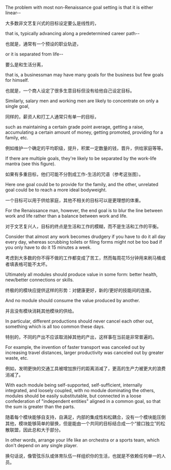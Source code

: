 The  problem  with  most  non-Renaissance  goal  setting  is  that  it  is  either
linear--

大多数非文艺复兴式的目标设定要么是线性的，

that  is,  typically  advancing  along  a  predetermined  career path--

也就是，通常有一个预设的职业轨迹，

or  it  is
separated from life--

要么是和生活分离，

that is, a businessman may have many goals for the business
but few goals for himself. 

也就是，一个商人设定了很多生意目标但没有给他自己设定目标。

Similarly, salary men and working men are likely to
concentrate  on  only  a  single  goal, 

同样的，薪资人和打工人通常只有单一的目标，

 such  as  maintaining  a  certain  grade  point
average,  getting  a  raise,  accumulating  a  certain  amount  of  money,  getting
promoted, providing for a family, etc. 

例如维护一个确定的平均职级，提升，积累一定数量的钱，晋升，供给家庭等等。

If there are multiple goals, they're likely to
be separated by the work-life mantra (see this figure). 

如果有多重目标，他们可能不分割成工作-生活的咒语（参考这张图）。

Here one goal could be to
provide for the family, and the other, unrelated goal could be to reach a more
ideal bodyweight. 

一个目标可以用于供给家庭，其他不相关的目标可以是更理想的体重。

For the Renaissance man, however, the end goal is to blur the
line between work and life rather than a balance between work and life. 

对于文艺复兴人，目标的终点是生活和工作的模糊，而不是生活和工作的平衡。

Consider
that almost any work becomes drudgery if you have to do it all day every day,
whereas scrubbing toilets or filing forms might not be too bad if you only have
to do it 15 minutes a week.

考虑到大多数的你不得不做的工作都变成了苦工，然而每周花15分钟用来刷马桶或者填表格可能不太坏。

Ultimately  all  modules  should  produce  value  in  some  form:  better  health,
new/better  connections  or  skills. 

终极的的模块应提供这样的形势：对健康更好，新的/更好的技能间的连接。

 And  no  module  should  consume  the  value
produced  by  another.  

并且没有模块消耗其他模块的供给。

In  particular,  different  productions  should  never  cancel
each other out, something which is all too common these days. 

特别的，不同的产出不应该取消掉其他的产出，这样事在当前是非常普遍的。

For example, the
invention  of  faster  transport  was  canceled  out  by  increasing  travel  distances,
larger productivity was canceled out by greater waste, etc.

例如，发明更快的交通工具被增加旅行的距离消减了，更高的生产力被更大的浪费消减了。

With each module being self-supported, self-sufficient, internally integrated,
and loosely coupled, with no module dominating the others, modules should be
easily  substitutable,  but  connected  in  a  loose  confederation  of  "independent
entities" aligned in a common goal, so that the sum is greater than the parts.

随着每个模块能够自支持，自满足，内部的集成性和松耦合，没有一个模块能压倒其他，模块能够简单的替换，但是能由一个共同的目标结合成一个“接口独立”的松散联盟，因此总和大于部分。

 In
other words, arrange your life like an orchestra or a sports team, which don't
depend on any single player.

换句话说，像管弦乐队或体育队伍一样组织你的生活，也就是不依赖任何单一的人员。

